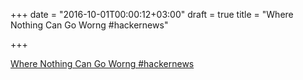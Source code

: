 +++
date = "2016-10-01T00:00:12+03:00"
draft = true
title = "Where Nothing Can Go Worng  #hackernews"

+++

<p><a href="https://t.co/8Flb1u2HGZ">Where Nothing Can Go Worng  #hackernews</a></p>
